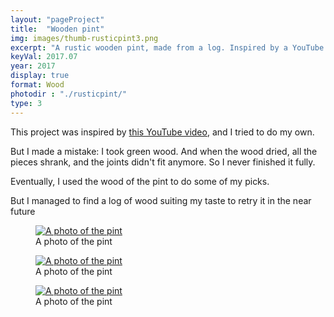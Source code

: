 ```yaml
---
layout: "pageProject"
title:  "Wooden pint"
img: images/thumb-rusticpint3.png
excerpt: "A rustic wooden pint, made from a log. Inspired by a YouTube video."
keyVal: 2017.07
year: 2017
display: true
format: Wood
photodir : "./rusticpint/"
type: 3
---
```

This project was inspired by <a href="https://www.youtube.com/watch?v=ehsMshn5rto">this YouTube video</a>, and I tried to do my own.

But I made a mistake: I took green wood. And when the wood dried, all the pieces shrank, and the joints didn't fit anymore. So I never finished it fully.

Eventually, I used the wood of the pint to do some of my picks.

But I managed to find a log of wood suiting my taste to retry it in the near future

<div class="project-gallery" itemscope itemtype="http://schema.org/ImageGallery">
    <figure itemprop="associatedMedia" itemscope itemtype="http://schema.org/ImageObject">
        <a href="{{page.photodir}}rusticpint1.png" itemprop="contentUrl" data-size="2880x1620">
          <img class="project-image" src="{{page.photodir}}thumb-rusticpint1.png" itemprop="thumbnail" alt="A photo of the pint" />
        </a>
        <figcaption itemprop="caption description">A photo of the pint</figcaption>
    </figure>
    <figure itemprop="associatedMedia" itemscope itemtype="http://schema.org/ImageObject">
        <a href="{{page.photodir}}rusticpint2.png" itemprop="contentUrl" data-size="3033x1706">
          <img class="project-image" src="{{page.photodir}}thumb-rusticpint2.png" itemprop="thumbnail" alt="A photo of the pint" />
        </a>
        <figcaption itemprop="caption description">A photo of the pint</figcaption>
    </figure>
    <figure itemprop="associatedMedia" itemscope itemtype="http://schema.org/ImageObject">
        <a href="{{page.photodir}}rusticpint3.png" itemprop="contentUrl" data-size="2754x1549">
          <img class="project-image" src="{{page.photodir}}thumb-rusticpint3.png" itemprop="thumbnail" alt="A photo of the pint" />
        </a>
        <figcaption itemprop="caption description">A photo of the pint</figcaption>
    </figure>
</div>